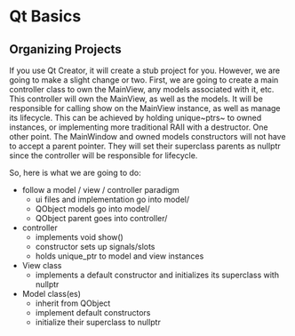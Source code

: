 Qt Basics
=========

Organizing Projects
-------------------

If you use Qt Creator, it will create a stub project for you. However,
we are going to make a slight change or two. First, we are going to
create a main controller class to own the MainView, any models
associated with it, etc. This controller will own the MainView, as well
as the models. It will be responsible for calling show on the MainView
instance, as well as manage its lifecycle. This can be achieved by
holding unique~ptrs~ to owned instances, or implementing more
traditional RAII with a destructor. One other point. The MainWindow and
owned models constructors will not have to accept a parent pointer. They
will set their superclass parents as nullptr since the controller will
be responsible for lifecycle.

So, here is what we are going to do:

-   follow a model / view / controller paradigm
    -   ui files and implementation go into model/
    -   QObject models go into model/
    -   QObject parent goes into controller/
-   controller
    -   implements void show()
    -   constructor sets up signals/slots
    -   holds unique_ptr to model and view instances
-   View class
    -   implements a default constructor and initializes its superclass
        with nullptr
-   Model class(es)
    -   inherit from QObject
    -   implement default constructors
    -   initialize their superclass to nullptr
